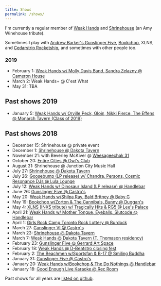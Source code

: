 ```yaml
---
title: Shows
permalink: /shows/
---
```


I'm currently a regular member of [Weak Hands](http://weakhandsband.com) and [Shrinehouse](https://www.facebook.com/shrinehouseband/) (an Amy Winehouse tribute).

Sometimes I play with [Andrew Barker's Gunslinger Five](andrewbarker.bandcamp.com/album/gunslinger), [Bookchop](http://bookchop.bandcamp.com/), XLNS, and [Cedarstrip Rocketship](https://cedarstriprocketship.bandcamp.com/), and sometimes with other people too.

### 2019

* February 1: [Weak Hands w/ Molly Davis Band, Sandra Zelazny @ Cameron House](https://www.facebook.com/events/308366519799844/)
* March 2: Weak Hands+ @ C'est What
* May 31: TBA

## Past shows 2019

* January 5: [Weak Hands w/ Orville Peck, Gloin, Nikki Fierce, The Effens @ Monarch Tavern (Class of 2019)](https://www.facebook.com/events/290911961550193/)

## Past shows 2018
* December 15: Shrinehouse @ private event
* December 1: [Shrinehouse @ Dakota Tavern](https://www.facebook.com/events/2199972020271231/)
* November 21: with Beverley McKiver @ [Weesageechak 31](https://www.nativeearth.ca/weesageechak31/)
* October 20: [Entire Cities @ Owl's Club](https://www.facebook.com/events/174739770042010/)
* August 31: Shrinehouse @ Junction City Music Hall
* July 27: [Shrinehouse @ Dakota Tavern](https://www.facebook.com/events/1835803953137082/)
* July 26: [Goosebump (LP release) w/ Chandra, Persons, Cosmic Resonance DJs @ Lula Lounge](https://www.facebook.com/events/579568395761059/)
* July 12: [Weak Hands w/ Dinosaur Island (LP release) @ Handlebar](https://www.facebook.com/events/2010153129236472/)
* June 26: [Gunslinger Five @ Castro's](https://www.facebook.com/events/2248618615350917/)
* May 20: [Weak Hands w/Shilpa Ray, Bald Britney @ Baby G](https://www.facebook.com/events/740651842807731/)
* May 19: [Bookchop w/Zorton & The Cannibals, Bunny @ Duggan's](https://www.facebook.com/events/351086032068066/)
* May 4: [XLNS (INXS tribute) w/ Tragically Hits & RG5 @ Lee's Palace](https://www.facebook.com/events/427626857650176/)
* April 21: [Weak Hands w/ Mother Tongue, Eyeballs, Slutcode @ Handlebar](https://www.facebook.com/events/160232448018992/)
* April 1: [Girls Rock Camp Toronto Rock Lottery @ Burdock](https://www.facebook.com/profile.php?id=1067196316754062)
* March 27: [Gunslinger VI @ Castro's](https://www.facebook.com/events/1831716753793837/)
* March 23: [Shrinehouse @ Dakota Tavern](https://www.facebook.com/events/182588229134490/)
* March 7: [Weak Hands @ Dakota Tavern (T. Thomason residency)](https://www.facebook.com/events/2015483122054456/)
* February 23: [Gunslinger Five @ Gerrard Art Space](https://www.facebook.com/events/396992367419320/)
* February 18: [Weak Hands @ D-Beatstro closing fest](git@github.com:ruhee/ruhee.github.io.git)
* February 2: [The Beachmen w/Sportsfan & B-17 @ Smiling Buddha](https://www.facebook.com/events/208405756395325/)
* January 31: [Gunslinger Five @ Castro's](https://www.facebook.com/events/526888074339726/)
* January 20: [Weak Hands w/Bookchop & The Do Nothings @ Handlebar](https://www.facebook.com/events/1935926319953402/)
* January 18: [Good Enough Live Karaoke @ Rec Room](https://www.facebook.com/events/256323058231012/)

Past shows for all years are [listed on github](https://github.com/ruhee/show-archive/tree/master/raw).
